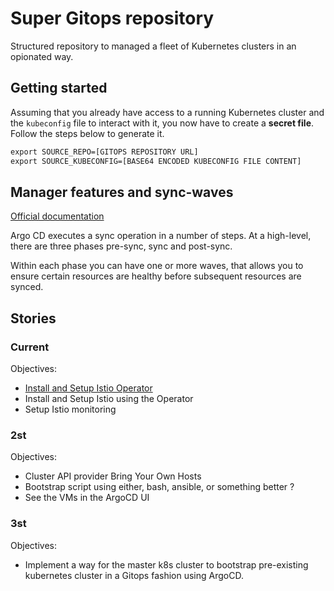 # Super Gitops repository

Structured repository to managed a fleet of Kubernetes clusters in an opionated way.

## Getting started

Assuming that you already have access to a running Kubernetes cluster and the `kubeconfig` file to interact with it, you now have to create a **secret file**. Follow the steps below to generate it.

```txt
export SOURCE_REPO=[GITOPS REPOSITORY URL]
export SOURCE_KUBECONFIG=[BASE64 ENCODED KUBECONFIG FILE CONTENT]
```

## Manager features and sync-waves

[Official documentation](https://argo-cd.readthedocs.io/en/stable/user-guide/sync-waves/)

Argo CD executes a sync operation in a number of steps. At a high-level, there are three phases pre-sync, sync and post-sync.

Within each phase you can have one or more waves, that allows you to ensure certain resources are healthy before subsequent resources are synced.

## Stories

### Current

Objectives:

- [Install and Setup Istio Operator](https://istio.io/latest/docs/setup/install/operator)
- Install and Setup Istio using the Operator
- Setup Istio monitoring

### 2st

Objectives:

- Cluster API provider Bring Your Own Hosts
- Bootstrap script using either, bash, ansible, or something better ?
- See the VMs in the ArgoCD UI

### 3st

Objectives:

- Implement a way for the master k8s cluster to bootstrap pre-existing kubernetes cluster in a Gitops fashion using ArgoCD.
